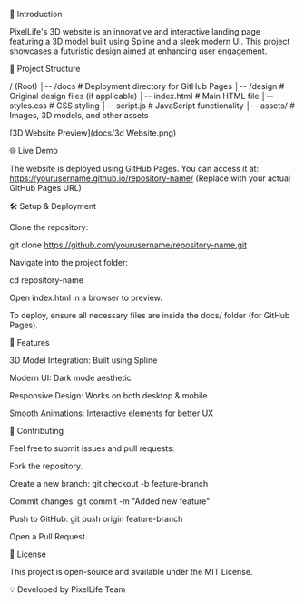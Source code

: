 🚀 Introduction

PixelLife's 3D website is an innovative and interactive landing page featuring a 3D model built using Spline and a sleek modern UI. This project showcases a futuristic design aimed at enhancing user engagement.

📂 Project Structure

/ (Root)
│-- /docs        # Deployment directory for GitHub Pages
│-- /design      # Original design files (if applicable)
│-- index.html   # Main HTML file
│-- styles.css   # CSS styling
│-- script.js    # JavaScript functionality
│-- assets/      # Images, 3D models, and other assets


[3D Website Preview](docs/3d Website.png)


🌐 Live Demo

The website is deployed using GitHub Pages. You can access it at:
https://yourusername.github.io/repository-name/ (Replace with your actual GitHub Pages URL)

🛠️ Setup & Deployment

Clone the repository:

git clone https://github.com/yourusername/repository-name.git

Navigate into the project folder:

cd repository-name

Open index.html in a browser to preview.

To deploy, ensure all necessary files are inside the docs/ folder (for GitHub Pages).

🎨 Features

3D Model Integration: Built using Spline

Modern UI: Dark mode aesthetic

Responsive Design: Works on both desktop & mobile

Smooth Animations: Interactive elements for better UX

🤝 Contributing

Feel free to submit issues and pull requests:

Fork the repository.

Create a new branch: git checkout -b feature-branch

Commit changes: git commit -m "Added new feature"

Push to GitHub: git push origin feature-branch

Open a Pull Request.

📜 License

This project is open-source and available under the MIT License.

💡 Developed by PixelLife Team

